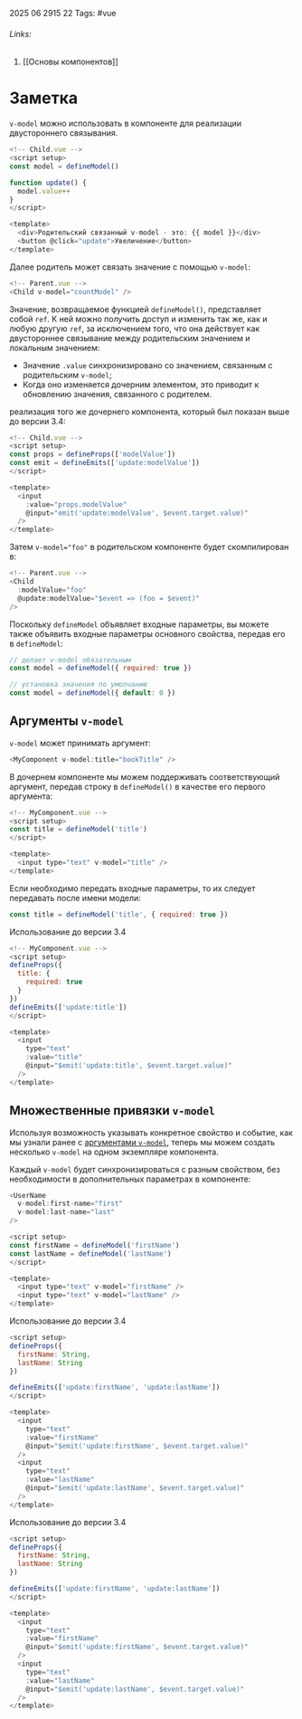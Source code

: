 2025 06 2915 22
Tags: #vue 
###### Links: 
1) [[Основы компонентов]]
# Заметка
`v-model` можно использовать в компоненте для реализации двустороннего связывания.
```js
<!-- Child.vue -->
<script setup>
const model = defineModel()

function update() {
  model.value++
}
</script>

<template>
  <div>Родительский связанный v-model - это: {{ model }}</div>
  <button @click="update">Увеличение</button>
</template>
```
Далее родитель может связать значение с помощью `v-model`:
```js
<!-- Parent.vue -->
<Child v-model="countModel" />
```
Значение, возвращаемое функцией `defineModel()`, представляет собой `ref`. К ней можно получить доступ и изменить так же, как и любую другую `ref`, за исключением того, что она действует как двустороннее связывание между родительским значением и локальным значением:

- Значение `.value` синхронизировано со значением, связанным с родительским `v-model`;
- Когда оно изменяется дочерним элементом, это приводит к обновлению значения, связанного с родителем.

реализация того же  дочернего компонента, который был показан выше до версии 3.4:
```js
<!-- Child.vue -->
<script setup>
const props = defineProps(['modelValue'])
const emit = defineEmits(['update:modelValue'])
</script>

<template>
  <input
    :value="props.modelValue"
    @input="emit('update:modelValue', $event.target.value)"
  />
</template>
```
Затем `v-model="foo"` в родительском компоненте будет скомпилирован в:
```js
<!-- Parent.vue -->
<Child
  :modelValue="foo"
  @update:modelValue="$event => (foo = $event)"
/>
```
Поскольку `defineModel` объявляет входные параметры, вы можете также объявить входные параметры основного свойства, передав его в `defineModel`:
```js
// делает v-model обязательным
const model = defineModel({ required: true })

// установка значения по умолчанию
const model = defineModel({ default: 0 })
```
## Аргументы `v-model`
`v-model` может принимать аргумент:
```js
<MyComponent v-model:title="bookTitle" />
```
В дочернем компоненте мы можем поддерживать соответствующий аргумент, передав строку в `defineModel()` в качестве его первого аргумента:
```js
<!-- MyComponent.vue -->
<script setup>
const title = defineModel('title')
</script>

<template>
  <input type="text" v-model="title" />
</template>
```
Если необходимо передать входные параметры, то их следует передавать после имени модели:
```js
const title = defineModel('title', { required: true })
```
Использование до версии 3.4
```js
<!-- MyComponent.vue -->
<script setup>
defineProps({
  title: {
    required: true
  }
})
defineEmits(['update:title'])
</script>

<template>
  <input
    type="text"
    :value="title"
    @input="$emit('update:title', $event.target.value)"
  />
</template>
```
## Множественные привязки `v-model`
Используя возможность указывать конкретное свойство и событие, как мы узнали ранее с [аргументами `v-model`](https://ru.vuejs.org/guide/components/v-model.html#v-model-arguments), теперь мы можем создать несколько `v-model` на одном экземпляре компонента.

Каждый `v-model` будет синхронизироваться с разным свойством, без необходимости в дополнительных параметрах в компоненте:
```js
<UserName
  v-model:first-name="first"
  v-model:last-name="last"
/>

<script setup>
const firstName = defineModel('firstName')
const lastName = defineModel('lastName')
</script>

<template>
  <input type="text" v-model="firstName" />
  <input type="text" v-model="lastName" />
</template>
```
Использование до версии 3.4
```js
<script setup>
defineProps({
  firstName: String,
  lastName: String
})

defineEmits(['update:firstName', 'update:lastName'])
</script>

<template>
  <input
    type="text"
    :value="firstName"
    @input="$emit('update:firstName', $event.target.value)"
  />
  <input
    type="text"
    :value="lastName"
    @input="$emit('update:lastName', $event.target.value)"
  />
</template>
```
Использование до версии 3.4
```js
<script setup>
defineProps({
  firstName: String,
  lastName: String
})

defineEmits(['update:firstName', 'update:lastName'])
</script>

<template>
  <input
    type="text"
    :value="firstName"
    @input="$emit('update:firstName', $event.target.value)"
  />
  <input
    type="text"
    :value="lastName"
    @input="$emit('update:lastName', $event.target.value)"
  />
</template>
```